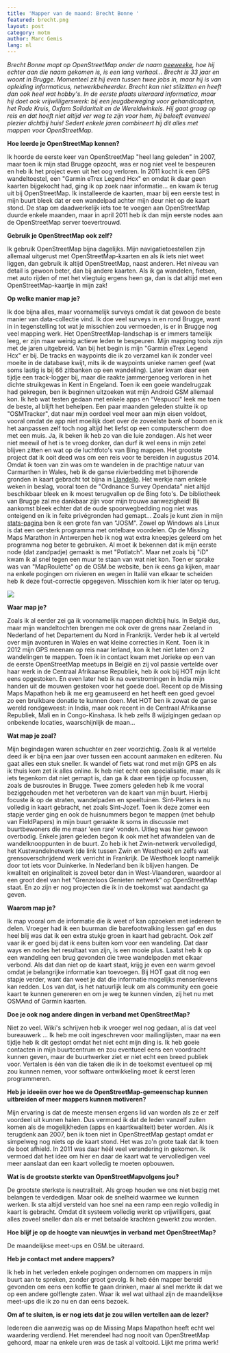 ```yaml
---
title: 'Mapper van de maand: Brecht Bonne '
featured: brecht.png
layout: post
category: motm
author: Marc Gemis
lang: nl
---
```


_Brecht Bonne mapt op OpenStreetMap onder de naam <a href="http://www.openstreetmap.org/user/peeweeke">peeweeke</a>, hoe hij echter aan die naam gekomen is, is een lang verhaal... Brecht is 33 jaar en woont in Brugge. Momenteel zit hij even tussen twee jobs in, maar hij is van opleiding informaticus, netwerkbeheerder. Brecht kan niet stilzitten en heeft dan ook heel wat hobby's. In de eerste plaats uiteraard informatica, maar hij doet ook vrijwilligerswerk: bij een jeugdbeweging voor gehandicapten, het Rode Kruis, Oxfam Solidariteit en de Wereldwinkels. Hij gaat graag op reis en dat hoeft niet altijd ver weg te zijn voor hem, hij beleeft evenveel plezier dichtbij huis! Sedert enkele jaren combineert hij dit alles met mappen voor OpenStreetMap._

**Hoe leerde je OpenStreetMap kennen?**

Ik hoorde de eerste keer van OpenStreetMap "heel lang geleden" in 2007, maar toen ik mijn stad Brugge opzocht, was er nog niet veel te bespeuren en heb ik het project even uit het oog verloren. In 2011 kocht ik een GPS wandeltoestel, een "Garmin eTrex Legend Hcx" en omdat ik daar geen kaarten bijgekocht had, ging ik op zoek naar informatie... en kwam ik terug uit bij OpenStreetMap. Ik installeerde de kaarten, maar bij een eerste test in mijn buurt bleek dat er een wandelpad achter mijn deur niet op de kaart stond. De stap om daadwerkelijk iets toe te voegen aan OpenStreetMap duurde enkele maanden, maar in april 2011 heb ik dan mijn eerste nodes aan de OpenStreetMap server toevertrouwd.

**Gebruik je OpenStreetMap ook zelf?**

Ik gebruik OpenStreetMap bijna dagelijks. Mijn navigatietoestellen zijn allemaal uitgerust met OpenStreetMap-kaarten en als ik iets niet weet liggen, dan gebruik ik altijd OpenStreetMap, naast anderen. Het niveau van detail is gewoon beter, dan bij andere kaarten. Als ik ga wandelen, fietsen, met auto rijden of met het vliegtuig ergens heen ga, dan is dat altijd met een OpenStreetMap-kaartje in mijn zak!

**Op welke manier map je?**

Ik doe bijna alles, maar voornamelijk surveys omdat ik dat gewoon de beste manier van data-collectie vind. Ik doe veel surveys in en rond Brugge, want in in tegenstelling tot wat je misschien zou vermoeden, is er in Brugge nog veel mapping werk. Het OpenStreetMap-landschap is er immers tamelijk leeg, er zijn maar weinig actieve leden te bespeuren. Mijn mapping tools zijn met de jaren uitgebreid. Van bij het begin is mijn "Garmin eTrex Legend Hcx" er bij. De tracks en waypoints die ik zo verzamel kan ik zonder veel moeite in de database kwijt, mits ik de waypoints unieke namen geef (wat soms lastig is bij 66 zitbanken op een wandeling). Later kwam daar een tijdje een track-logger bij, maar die raakte jammergenoeg verloren in het dichte struikgewas in Kent in Engeland. Toen ik een goeie wandelrugzak had gekregen, ben ik beginnen uitzoeken wat mijn Android GSM allemaal kon. Ik heb wat testen gedaan met enkele apps en "Vespucci" leek me toen de beste, al blijft het behelpen. Een paar maanden geleden stuitte ik op "OSMTracker", dat naar mijn oordeel veel meer aan mijn eisen voldoet, vooral omdat de app niet moeilijk doet over de zoveelste bank of boom en ik het aanpassen zelf toch nog altijd het liefst op een computerscherm doe met een muis.
Ja, ik beken ik heb zo van die luie zondagen. Als het weer niet meewil of het is te vroeg donker, dan durf ik wel eens in mijn zetel blijven zitten en wat op de luchtfoto's van Bing mappen. Het grootste project dat ik ooit deed was om een reis voor te bereiden in augustus 2014. Omdat ik toen van zin was om te wandelen in de prachtige natuur van Carmarthen in Wales, heb ik de ganse rivierbedding met bijhorende gronden in kaart gebracht tot bijna in <a href="http://www.openstreetmap.org/#map=12/51.8621/-4.1594">Llandeilo</a>. Het werkje nam enkele weken in beslag, vooral toen de "Ordnance Survey Opendata" niet altijd beschikbaar bleek en ik moest terugvallen op de Bing foto's. De bibliotheek van Brugge zal me dankbaar zijn voor mijn trouwe aanwezigheid! Bij aankomst bleek echter dat de oude spoorwegbedding nog niet was onteigend en ik in feite privégronden had gemapt...
Zoals je kunt zien in mijn <a href="http://hdyc.neis-one.org/?peeweeke">stats-pagina</a> ben ik een grote fan van "JOSM". Zowel op Windows als Linux is dat een oersterk programma met ontelbare voordelen. Op de Missing Maps Marathon in Antwerpen heb ik nog wat extra kneepjes geleerd om het programma nog beter te gebruiken. Al moet ik bekennen dat ik mijn eerste node (dat zandpadje) gemaakt is met "Potlatch". Maar net zoals bij "iD" kwam ik al snel tegen een muur te staan van wat niet kon. Toen er sprake was van "MapRoulette" op de OSM.be website, ben ik eens ga kijken, maar na enkele pogingen om rivieren en wegen in Italië van elkaar te scheiden heb ik deze fout-correctie opgegeven. Misschien kom ik hier later op terug.

<img src="{{ site.baseurl }}/assets/images/motm/2015/03/brecht_trails.png"/>

**Waar map je?**

Zoals ik al eerder zei ga ik voornamelijk mappen dichtbij huis. In België dus, maar mijn wandeltochten brengen me ook over de grens naar Zeeland in Nederland of het Departement du Nord in Frankrijk. Verder heb ik al verteld over mijn avonturen in Wales en wat kleine correcties in Kent. Toen ik in 2012 mijn GPS meenam op reis naar Ierland, kon ik het niet laten om 2 wandelingen te mappen. Toen ik in contact kwam met Jorieke op een van de eerste OpenStreetMap meetups in België en zij vol passie vertelde over haar werk in de Centraal Afrikaanse Republiek, heb ik ook bij HOT mijn licht eens opgestoken. En even later heb ik na overstromingen in India mijn handen uit de mouwen gestoken voor het goede doel. Recent op de Missing Maps Mapathon heb ik me erg geamuseerd en het heeft een goed gevoel zo een bruikbare donatie te kunnen doen. Met HOT ben ik zowat de ganse wereld rondgeweest: in India, maar ook recent in de Centraal Afrikaanse Republiek, Mali en in Congo-Kinshasa. Ik heb zelfs 8 wijzigingen gedaan op onbekende locaties, waarschijnlijk de maan...

**Wat map je zoal?**

Mijn begindagen waren schuchter en zeer voorzichtig. Zoals ik al vertelde deed ik er bijna een jaar over tussen een account aanmaken en editeren. Nu gaat alles een stuk sneller. Ik wandel of fiets wat rond met mijn GPS en als ik thuis kom zet ik alles online. Ik heb niet echt een specialisatie, maar als ik iets tegenkom dat niet gemapt is, dan ga ik daar een tijdje op focussen, zoals de busroutes in Brugge. Twee zomers geleden heb ik me vooral beziggehouden met het verbeteren van de kaart van mijn buurt. Hierbij focuste ik op de straten, wandelpaden en speeltuinen. Sint-Pieters is nu volledig in kaart gebracht, net zoals Sint-Jozef. Toen ik deze zomer een stapje verder ging en ook de huisnummers begon te mappen (met behulp van FieldPapers) in mijn buurt geraakte ik soms in discussie met buurtbewoners die me maar 'een rare' vonden. Uitleg was hier gewoon overbodig. Enkele jaren geleden begon ik ook met het afwandelen van de wandelknooppunten in de buurt. Zo heb ik het Zwin-netwerk vervolledigd, het Kustwandelnetwerk (de link tussen Zwin en Westhoek) en zelfs wat grensoverschrijdend werk verricht in Frankrijk. De Westhoek loopt namelijk door tot iets voor Duinkerke. In Nederland ben ik blijven hangen. De kwaliteit en originaliteit is zoveel beter dan in West-Vlaanderen, waardoor al een groot deel van het "Grenzeloos Genieten netwerk" op OpenStreetMap staat. En zo zijn er nog projecten die ik in de toekomst wat aandacht ga geven.

**Waarom map je?**

Ik map vooral om de informatie die ik weet of kan opzoeken met iedereen te delen. Vroeger had ik een buurman die barefootwalking lessen gaf en dus heel blij was dat ik een extra stukje groen in kaart had gebracht. Ook zelf vaar ik er goed bij dat ik eens buiten kom voor een wandeling. Dat daar ways en nodes het resultaat van zijn, is een mooie plus. Laatst heb ik op een wandeling een brug gevonden die twee wandelpaden met elkaar verbond. Als dat dan niet op de kaart staat, krijg je even een warm gevoel omdat je belangrijke informatie kan toevoegen. Bij HOT gaat dit nog een stapje verder, want dan weet je dat die informatie mogelijks mensenlevens kan redden. Los van dat, is het natuurlijk leuk om als community een goeie kaart te kunnen genereren en om je weg te kunnen vinden, zij het nu met OSMAnd of Garmin kaarten.

**Doe je ook nog andere dingen in verband met OpenStreetMap?**

Niet zo veel. Wiki's schrijven heb ik vroeger wel nog gedaan, al is dat veel bureauwerk ... Ik heb me ooit ingeschreven voor mailinglijsten, maar na een tijdje heb ik dit gestopt omdat het niet echt mijn ding is. Ik heb goeie contacten in mijn buurtcentrum en zou eventueel eens een voordracht kunnen geven, maar de buurtwerker ziet er niet echt een breed publiek voor. Vertalen is één van die taken die ik in de toekomst eventueel op mij zou kunnen nemen, voor software ontwikkeling moet ik eerst leren programmeren.

**Heb je ideeën over hoe we de OpenStreetMap-gemeenschap kunnen uitbreiden of meer mappers kunnen motiveren?**

Mijn ervaring is dat de meeste mensen ergens lid van worden als ze er zelf voordeel uit kunnen halen. Dus vermoed ik dat de leden vanzelf zullen komen als de mogelijkheden (apps en kaartkwaliteit) beter worden. Als ik terugdenk aan 2007, ben ik toen niet in OpenStreetMap gestapt omdat er simpelweg nog niets op de kaart stond. Het was zo'n grote taak dat ik toen de boot afhield. In 2011 was daar héél veel verandering in gekomen. Ik vermoed dat het idee om hier en daar de kaart wat te vervolledigen veel meer aanslaat dan een kaart volledig te moeten opbouwen.

**Wat is de grootste sterkte van OpenStreetMapvolgens jou?**

De grootste sterkste is neutraliteit. Als groep houden we ons niet bezig met belangen te verdedigen. Maar ook de snelheid waarmee we kunnen werken. Ik sta altijd versteld van hoe snel na een ramp een regio volledig in kaart is gebracht. Omdat dit systeem volledig werkt op vrijwilligers, gaat alles zoveel sneller dan als er met betaalde krachten gewerkt zou worden. 

**Hoe blijf je op de hoogte van nieuwtjes in verband met OpenStreetMap?**

De maandelijkse meet-ups en OSM.be uiteraard.

**Heb je contact met andere mappers?**

Ik heb in het verleden enkele pogingen ondernomen om mappers in mijn buurt aan te spreken, zonder groot gevolg. Ik heb één mapper bereid gevonden om eens een koffie te gaan drinken, maar al snel merkte ik dat we op een andere golflengte zaten. Waar ik wel wat uithaal zijn de maandelijkse meet-ups die ik zo nu en dan eens bezoek.

**Om af te sluiten, is er nog iets dat je zou willen vertellen aan de lezer?**

Iedereen die aanwezig was op de Missing Maps Mapathon heeft echt wel waardering verdiend. Het merendeel had nog nooit van OpenStreetMap gehoord, maar na enkele uren was de task al voltooid. Lijkt me prima werk!
